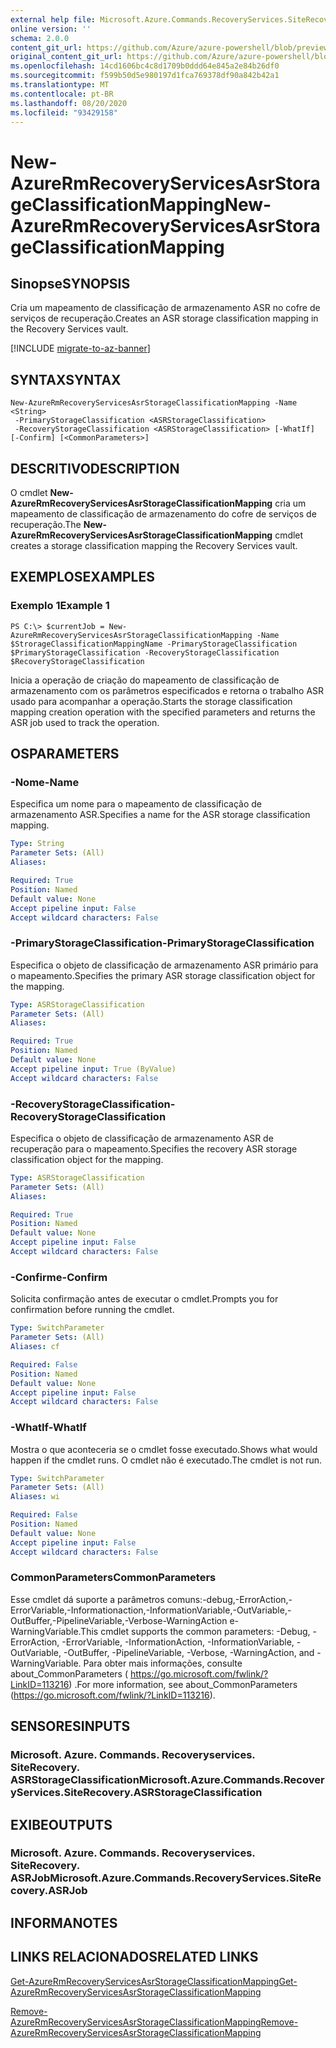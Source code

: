 ```yaml
---
external help file: Microsoft.Azure.Commands.RecoveryServices.SiteRecovery.dll-Help.xml
online version: ''
schema: 2.0.0
content_git_url: https://github.com/Azure/azure-powershell/blob/preview/src/ResourceManager/RecoveryServices.SiteRecovery/Commands.RecoveryServices.SiteRecovery/help/New-AzureRmRecoveryServicesAsrStorageClassificationMapping.md
original_content_git_url: https://github.com/Azure/azure-powershell/blob/preview/src/ResourceManager/RecoveryServices.SiteRecovery/Commands.RecoveryServices.SiteRecovery/help/New-AzureRmRecoveryServicesAsrStorageClassificationMapping.md
ms.openlocfilehash: 14cd1606bc4c8d1709b0ddd64e845a2e84b26df0
ms.sourcegitcommit: f599b50d5e980197d1fca769378df90a842b42a1
ms.translationtype: MT
ms.contentlocale: pt-BR
ms.lasthandoff: 08/20/2020
ms.locfileid: "93429158"
---
```

# <span data-ttu-id="0845a-101">New-AzureRmRecoveryServicesAsrStorageClassificationMapping</span><span class="sxs-lookup"><span data-stu-id="0845a-101">New-AzureRmRecoveryServicesAsrStorageClassificationMapping</span></span>

## <span data-ttu-id="0845a-102">Sinopse</span><span class="sxs-lookup"><span data-stu-id="0845a-102">SYNOPSIS</span></span>
<span data-ttu-id="0845a-103">Cria um mapeamento de classificação de armazenamento ASR no cofre de serviços de recuperação.</span><span class="sxs-lookup"><span data-stu-id="0845a-103">Creates an ASR storage classification mapping in the Recovery Services vault.</span></span>

[!INCLUDE [migrate-to-az-banner](../../includes/migrate-to-az-banner.md)]

## <span data-ttu-id="0845a-104">SYNTAX</span><span class="sxs-lookup"><span data-stu-id="0845a-104">SYNTAX</span></span>

```
New-AzureRmRecoveryServicesAsrStorageClassificationMapping -Name <String>
 -PrimaryStorageClassification <ASRStorageClassification>
 -RecoveryStorageClassification <ASRStorageClassification> [-WhatIf] [-Confirm] [<CommonParameters>]
```

## <span data-ttu-id="0845a-105">DESCRITIVO</span><span class="sxs-lookup"><span data-stu-id="0845a-105">DESCRIPTION</span></span>
<span data-ttu-id="0845a-106">O cmdlet **New-AzureRmRecoveryServicesAsrStorageClassificationMapping** cria um mapeamento de classificação de armazenamento do cofre de serviços de recuperação.</span><span class="sxs-lookup"><span data-stu-id="0845a-106">The **New-AzureRmRecoveryServicesAsrStorageClassificationMapping** cmdlet creates a storage classification mapping the Recovery Services vault.</span></span>

## <span data-ttu-id="0845a-107">EXEMPLOS</span><span class="sxs-lookup"><span data-stu-id="0845a-107">EXAMPLES</span></span>

### <span data-ttu-id="0845a-108">Exemplo 1</span><span class="sxs-lookup"><span data-stu-id="0845a-108">Example 1</span></span>
```
PS C:\> $currentJob = New-AzureRmRecoveryServicesAsrStorageClassificationMapping -Name $StrorageClassificationMappingName -PrimaryStorageClassification $PrimaryStorageClassification -RecoveryStorageClassification $RecoveryStorageClassification
```

<span data-ttu-id="0845a-109">Inicia a operação de criação do mapeamento de classificação de armazenamento com os parâmetros especificados e retorna o trabalho ASR usado para acompanhar a operação.</span><span class="sxs-lookup"><span data-stu-id="0845a-109">Starts the storage classification mapping creation operation with the specified parameters and returns the ASR job used to track the operation.</span></span>

## <span data-ttu-id="0845a-110">OS</span><span class="sxs-lookup"><span data-stu-id="0845a-110">PARAMETERS</span></span>

### <span data-ttu-id="0845a-111">-Nome</span><span class="sxs-lookup"><span data-stu-id="0845a-111">-Name</span></span>
<span data-ttu-id="0845a-112">Especifica um nome para o mapeamento de classificação de armazenamento ASR.</span><span class="sxs-lookup"><span data-stu-id="0845a-112">Specifies a name for the ASR storage classification mapping.</span></span>

```yaml
Type: String
Parameter Sets: (All)
Aliases: 

Required: True
Position: Named
Default value: None
Accept pipeline input: False
Accept wildcard characters: False
```

### <span data-ttu-id="0845a-113">-PrimaryStorageClassification</span><span class="sxs-lookup"><span data-stu-id="0845a-113">-PrimaryStorageClassification</span></span>
<span data-ttu-id="0845a-114">Especifica o objeto de classificação de armazenamento ASR primário para o mapeamento.</span><span class="sxs-lookup"><span data-stu-id="0845a-114">Specifies the primary ASR storage classification object for the mapping.</span></span>

```yaml
Type: ASRStorageClassification
Parameter Sets: (All)
Aliases: 

Required: True
Position: Named
Default value: None
Accept pipeline input: True (ByValue)
Accept wildcard characters: False
```

### <span data-ttu-id="0845a-115">-RecoveryStorageClassification</span><span class="sxs-lookup"><span data-stu-id="0845a-115">-RecoveryStorageClassification</span></span>
<span data-ttu-id="0845a-116">Especifica o objeto de classificação de armazenamento ASR de recuperação para o mapeamento.</span><span class="sxs-lookup"><span data-stu-id="0845a-116">Specifies the recovery ASR storage classification object for the mapping.</span></span>

```yaml
Type: ASRStorageClassification
Parameter Sets: (All)
Aliases: 

Required: True
Position: Named
Default value: None
Accept pipeline input: False
Accept wildcard characters: False
```

### <span data-ttu-id="0845a-117">-Confirme</span><span class="sxs-lookup"><span data-stu-id="0845a-117">-Confirm</span></span>
<span data-ttu-id="0845a-118">Solicita confirmação antes de executar o cmdlet.</span><span class="sxs-lookup"><span data-stu-id="0845a-118">Prompts you for confirmation before running the cmdlet.</span></span>

```yaml
Type: SwitchParameter
Parameter Sets: (All)
Aliases: cf

Required: False
Position: Named
Default value: None
Accept pipeline input: False
Accept wildcard characters: False
```

### <span data-ttu-id="0845a-119">-WhatIf</span><span class="sxs-lookup"><span data-stu-id="0845a-119">-WhatIf</span></span>
<span data-ttu-id="0845a-120">Mostra o que aconteceria se o cmdlet fosse executado.</span><span class="sxs-lookup"><span data-stu-id="0845a-120">Shows what would happen if the cmdlet runs.</span></span> <span data-ttu-id="0845a-121">O cmdlet não é executado.</span><span class="sxs-lookup"><span data-stu-id="0845a-121">The cmdlet is not run.</span></span>

```yaml
Type: SwitchParameter
Parameter Sets: (All)
Aliases: wi

Required: False
Position: Named
Default value: None
Accept pipeline input: False
Accept wildcard characters: False
```

### <span data-ttu-id="0845a-122">CommonParameters</span><span class="sxs-lookup"><span data-stu-id="0845a-122">CommonParameters</span></span>
<span data-ttu-id="0845a-123">Esse cmdlet dá suporte a parâmetros comuns:-debug,-ErrorAction,-ErrorVariable,-Informationaction,-InformationVariable,-OutVariable,-OutBuffer,-PipelineVariable,-Verbose-WarningAction e-WarningVariable.</span><span class="sxs-lookup"><span data-stu-id="0845a-123">This cmdlet supports the common parameters: -Debug, -ErrorAction, -ErrorVariable, -InformationAction, -InformationVariable, -OutVariable, -OutBuffer, -PipelineVariable, -Verbose, -WarningAction, and -WarningVariable.</span></span> <span data-ttu-id="0845a-124">Para obter mais informações, consulte about_CommonParameters ( https://go.microsoft.com/fwlink/?LinkID=113216) .</span><span class="sxs-lookup"><span data-stu-id="0845a-124">For more information, see about_CommonParameters (https://go.microsoft.com/fwlink/?LinkID=113216).</span></span>

## <span data-ttu-id="0845a-125">SENSORES</span><span class="sxs-lookup"><span data-stu-id="0845a-125">INPUTS</span></span>

### <span data-ttu-id="0845a-126">Microsoft. Azure. Commands. Recoveryservices. SiteRecovery. ASRStorageClassification</span><span class="sxs-lookup"><span data-stu-id="0845a-126">Microsoft.Azure.Commands.RecoveryServices.SiteRecovery.ASRStorageClassification</span></span>

## <span data-ttu-id="0845a-127">EXIBE</span><span class="sxs-lookup"><span data-stu-id="0845a-127">OUTPUTS</span></span>

### <span data-ttu-id="0845a-128">Microsoft. Azure. Commands. Recoveryservices. SiteRecovery. ASRJob</span><span class="sxs-lookup"><span data-stu-id="0845a-128">Microsoft.Azure.Commands.RecoveryServices.SiteRecovery.ASRJob</span></span>

## <span data-ttu-id="0845a-129">INFORMA</span><span class="sxs-lookup"><span data-stu-id="0845a-129">NOTES</span></span>

## <span data-ttu-id="0845a-130">LINKS RELACIONADOS</span><span class="sxs-lookup"><span data-stu-id="0845a-130">RELATED LINKS</span></span>

[<span data-ttu-id="0845a-131">Get-AzureRmRecoveryServicesAsrStorageClassificationMapping</span><span class="sxs-lookup"><span data-stu-id="0845a-131">Get-AzureRmRecoveryServicesAsrStorageClassificationMapping</span></span>](./Get-AzureRmRecoveryServicesAsrStorageClassificationMapping.md)

[<span data-ttu-id="0845a-132">Remove-AzureRmRecoveryServicesAsrStorageClassificationMapping</span><span class="sxs-lookup"><span data-stu-id="0845a-132">Remove-AzureRmRecoveryServicesAsrStorageClassificationMapping</span></span>](./Remove-AzureRmRecoveryServicesAsrStorageClassificationMapping.md)
